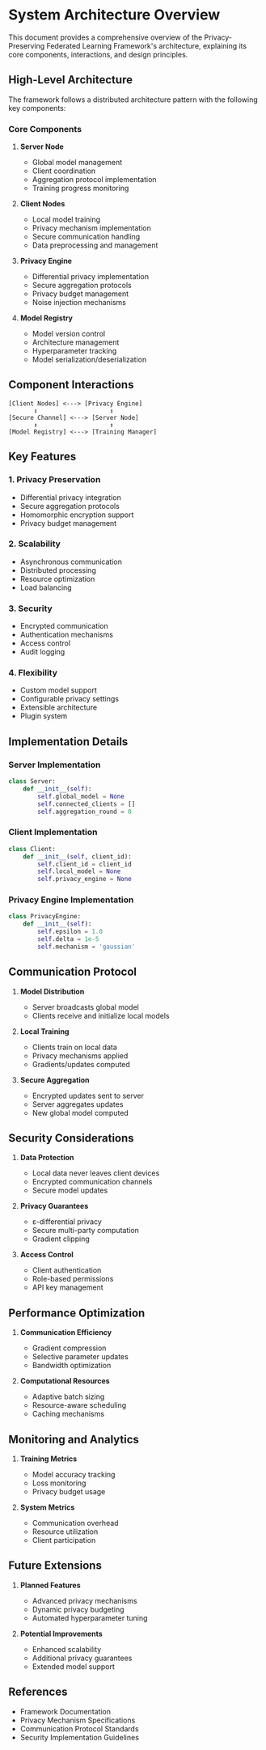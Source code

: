# System Architecture Overview

This document provides a comprehensive overview of the Privacy-Preserving Federated Learning Framework's architecture, explaining its core components, interactions, and design principles.

## High-Level Architecture

The framework follows a distributed architecture pattern with the following key components:

### Core Components

1. **Server Node**
   - Global model management
   - Client coordination
   - Aggregation protocol implementation
   - Training progress monitoring

2. **Client Nodes**
   - Local model training
   - Privacy mechanism implementation
   - Secure communication handling
   - Data preprocessing and management

3. **Privacy Engine**
   - Differential privacy implementation
   - Secure aggregation protocols
   - Privacy budget management
   - Noise injection mechanisms

4. **Model Registry**
   - Model version control
   - Architecture management
   - Hyperparameter tracking
   - Model serialization/deserialization

## Component Interactions

```
[Client Nodes] <---> [Privacy Engine]
       ↕                    ↕
[Secure Channel] <---> [Server Node]
       ↕                    ↕
[Model Registry] <---> [Training Manager]
```

## Key Features

### 1. Privacy Preservation
- Differential privacy integration
- Secure aggregation protocols
- Homomorphic encryption support
- Privacy budget management

### 2. Scalability
- Asynchronous communication
- Distributed processing
- Resource optimization
- Load balancing

### 3. Security
- Encrypted communication
- Authentication mechanisms
- Access control
- Audit logging

### 4. Flexibility
- Custom model support
- Configurable privacy settings
- Extensible architecture
- Plugin system

## Implementation Details

### Server Implementation
```python
class Server:
    def __init__(self):
        self.global_model = None
        self.connected_clients = []
        self.aggregation_round = 0
```

### Client Implementation
```python
class Client:
    def __init__(self, client_id):
        self.client_id = client_id
        self.local_model = None
        self.privacy_engine = None
```

### Privacy Engine Implementation
```python
class PrivacyEngine:
    def __init__(self):
        self.epsilon = 1.0
        self.delta = 1e-5
        self.mechanism = 'gaussian'
```

## Communication Protocol

1. **Model Distribution**
   - Server broadcasts global model
   - Clients receive and initialize local models

2. **Local Training**
   - Clients train on local data
   - Privacy mechanisms applied
   - Gradients/updates computed

3. **Secure Aggregation**
   - Encrypted updates sent to server
   - Server aggregates updates
   - New global model computed

## Security Considerations

1. **Data Protection**
   - Local data never leaves client devices
   - Encrypted communication channels
   - Secure model updates

2. **Privacy Guarantees**
   - ε-differential privacy
   - Secure multi-party computation
   - Gradient clipping

3. **Access Control**
   - Client authentication
   - Role-based permissions
   - API key management

## Performance Optimization

1. **Communication Efficiency**
   - Gradient compression
   - Selective parameter updates
   - Bandwidth optimization

2. **Computational Resources**
   - Adaptive batch sizing
   - Resource-aware scheduling
   - Caching mechanisms

## Monitoring and Analytics

1. **Training Metrics**
   - Model accuracy tracking
   - Loss monitoring
   - Privacy budget usage

2. **System Metrics**
   - Communication overhead
   - Resource utilization
   - Client participation

## Future Extensions

1. **Planned Features**
   - Advanced privacy mechanisms
   - Dynamic privacy budgeting
   - Automated hyperparameter tuning

2. **Potential Improvements**
   - Enhanced scalability
   - Additional privacy guarantees
   - Extended model support

## References

- Framework Documentation
- Privacy Mechanism Specifications
- Communication Protocol Standards
- Security Implementation Guidelines